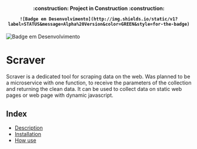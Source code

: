 <h4 align="center"> 
    :construction:  Project in Construction  :construction:

    ![Badge em Desenvolvimento](http://img.shields.io/static/v1?label=STATUS&message=Alpha%20Version&color=GREEN&style=for-the-badge)
</h4>

![Badge em Desenvolvimento](http://img.shields.io/static/v1?label=STATUS&message=Alpha%20Version&color=GREEN&style=for-the-badge)

# Scraver
Scraver is a dedicated tool for scraping data on the web. Was planned to be a microservice with one function, to receive the parameters of the collection and returning the clean data. It can be used to collect data on static web pages or web page with dynamic javascript.


## Index 

* [Description](#Título-e-Imagem-de-capa)
* [Installation](#Título-e-Imagem-de-capa)
* [How use](#Título-e-Imagem-de-capa)
